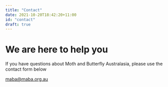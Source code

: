```yaml
---
title: "Contact"
date: 2021-10-20T18:42:20+11:00
id: "contact"
draft: true
---
```


# We are here to help you

If you have questions about Moth and Butterfly Australasia, please use the contact form below

maba@maba.org.au